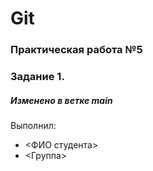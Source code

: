 # Git
### Практическая работа №5
### Задание 1.
##### Изменено в ветке main
Выполнил:
* <ФИО студента>
* <Группа>
